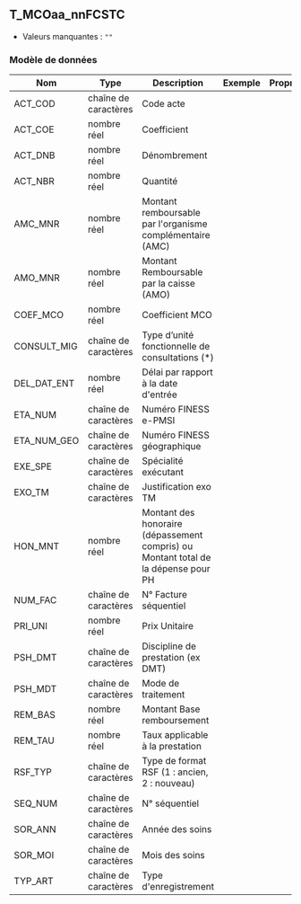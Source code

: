 <!-- SPDX-License-Identifier: MPL-2.0 -->
## T_MCOaa_nnFCSTC

- Valeurs manquantes : `""`

### Modèle de données

|Nom|Type|Description|Exemple|Propriétés|
|-|-|-|-|-|
|ACT_COD|chaîne de caractères|Code acte|||
|ACT_COE|nombre réel|Coefficient|||
|ACT_DNB|nombre réel|Dénombrement|||
|ACT_NBR|nombre réel|Quantité|||
|AMC_MNR|nombre réel|Montant remboursable par l'organisme complémentaire (AMC)|||
|AMO_MNR|nombre réel|Montant Remboursable par la caisse (AMO)|||
|COEF_MCO|nombre réel|Coefficient MCO |||
|CONSULT_MIG|chaîne de caractères|Type d’unité fonctionnelle de consultations (*)|||
|DEL_DAT_ENT|nombre réel|Délai par rapport à la date d'entrée|||
|ETA_NUM|chaîne de caractères|Numéro FINESS e-PMSI|||
|ETA_NUM_GEO|chaîne de caractères|Numéro FINESS géographique|||
|EXE_SPE|chaîne de caractères|Spécialité exécutant|||
|EXO_TM|chaîne de caractères|Justification exo TM|||
|HON_MNT|nombre réel|Montant des honoraire (dépassement compris) ou Montant total de la dépense pour PH|||
|NUM_FAC|chaîne de caractères|N° Facture séquentiel|||
|PRI_UNI|nombre réel|Prix Unitaire|||
|PSH_DMT|chaîne de caractères|Discipline de prestation (ex DMT)|||
|PSH_MDT|chaîne de caractères|Mode de traitement|||
|REM_BAS|nombre réel|Montant Base remboursement|||
|REM_TAU|nombre réel|Taux applicable à la prestation|||
|RSF_TYP|chaîne de caractères|Type de format RSF (1 : ancien, 2 : nouveau)|||
|SEQ_NUM|chaîne de caractères|N° séquentiel|||
|SOR_ANN|chaîne de caractères|Année des soins|||
|SOR_MOI|chaîne de caractères|Mois des soins|||
|TYP_ART|chaîne de caractères|Type d'enregistrement|||
